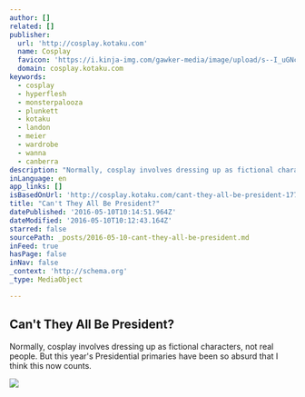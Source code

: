 ```yaml
---
author: []
related: []
publisher:
  url: 'http://cosplay.kotaku.com'
  name: Cosplay
  favicon: 'https://i.kinja-img.com/gawker-media/image/upload/s--I_uGNcOv--/c_fill,fl_progressive,g_center,h_80,q_80,w_80/ezm8ghxeumvswd9ksrmi.png'
  domain: cosplay.kotaku.com
keywords:
  - cosplay
  - hyperflesh
  - monsterpalooza
  - plunkett
  - kotaku
  - landon
  - meier
  - wardrobe
  - wanna
  - canberra
description: "Normally, cosplay involves dressing up as fictional characters, not real people. But this year's Presidential primaries have been so absurd that I think this now counts."
inLanguage: en
app_links: []
isBasedOnUrl: 'http://cosplay.kotaku.com/cant-they-all-be-president-1772997540'
title: "Can't They All Be President?"
datePublished: '2016-05-10T10:14:51.964Z'
dateModified: '2016-05-10T10:12:43.164Z'
starred: false
sourcePath: _posts/2016-05-10-cant-they-all-be-president.md
inFeed: true
hasPage: false
inNav: false
_context: 'http://schema.org'
_type: MediaObject

---
```

<article style=""><h1>Can't They All Be President?</h1><p>Normally, cosplay involves dressing up as fictional characters, not real people. But this year's Presidential primaries have been so absurd that I think this now counts.</p><img src="https://i.kinja-img.com/gawker-media/image/upload/s--OWNN74iX--/c_fill,fl_progressive,g_north,h_358,q_80,w_636/upg55gkxzc1jaqankmjh.jpg" /></article>